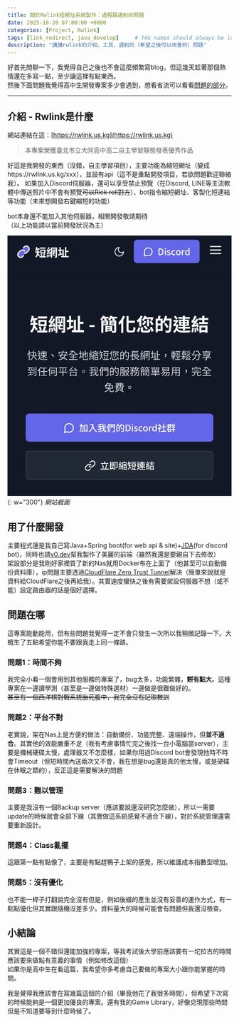 ```yaml
---
title: 關於Rwlink短網址系統製作：過程跟遇到的問題
date: 2025-10-20 07:00:00 +0800
categories: [Project, Rwlink]
tags: [link_redirect, java_develop]     # TAG names should always be lowercase
description: "講講rwlink的介紹、工具、遇到的（希望之後可以改善的）問題"
---
```


好首先閒聊一下，我覺得自己之後也不會這麼頻繁寫blog，但這幾天趁著那個熱情還在多寫一點，至少讓這裡有點東西。  
然後下面問題我覺得高中生開發專案多少會遇到，想看省流可以看看[問題的部分](/posts/rwlink/#問題在哪)。

---

## 介紹 - Rwlink是什麼

網站連結在這：[https://rwlink.us.kg](https://rwlink.us.kg)  

> 本專案榮獲臺北市立大同高中高二自主學習靜態發表優秀作品

好這是我開發的東西（沒錯，自主學習項目），主要功能為縮短網址（變成https://rwlink.us.kg/xxx），並設有api（這不是重點開發項目，若欲問題歡迎聯絡我）。
如果加入Discord伺服器，還可以享受禁止預覽（在Discord, LINE等主流軟體中傳送照片中不會有預覽~~可以Rick roll對方~~）、bot指令縮短網址、客製化短連結等功能（未來想開發右鍵縮短的功能）  

bot本身還不能加入其他伺服器，相關開發敬請期待  
（以上功能請以當前開發狀況為主）  

![](/assets/img/posts/2025/10/20/rwlink/Screen%20Shot.jpeg){: w="300"}
_網站截圖_

## 用了什麼開發
主要程式還是我自己寫Java+Spring boot(for web api & site)+[JDA](https://github.com/discord-jda/JDA)(for discord bot)，同時也請[v0.dev](https://v0.dev)幫我製作了美麗的前端（雖然我還是要親自下去修改）  
架設部分是我剛好家裡買了新的Nas就用Docker布在上面了（他甚至可以自動備份資料庫），ip問題主要透過[CloudFlare Zero Trust Tunnel](https://developers.cloudflare.com/cloudflare-one/connections/connect-networks/)解決（簡單來說就是資料給CloudFlare之後再給我）。其實速度蠻快之後有需要架設伺服器不想（或不能）設定路由器的話是個好選擇。

## 問題在哪
這專案能動能用，但有些問題我覺得一定不會只發生一次所以我稍微記錄一下。大概生了五點希望你能不要跟我走上同一條路。

### 問題1：時間不夠
我完全小看一個會用到其他服務的專案了，bug太多，功能繁雜，**餅有點大**。這種專案在一邊讀學測（甚至是一邊做特殊選材）一邊做是很難做好的。  
~~甚至有一個西洋棋對戰系統胎死腹中，我完全沒有記取教訓~~

### 問題2：平台不對
老實說，架在Nas上是方便的做法：自動備份、功能完整、遠端操作，但**並不適合**。其實他的效能嚴重不足（我有考慮事情忙完之後找一台小電腦當server），主要是機械硬碟太慢，處理器又不怎麼樣，如果你用過Discord bot會發現他時不時會Timeout（但短時間內送兩次又不會，我在想是bug還是真的他太慢，或是硬碟在休眠之類的），反正這是需要解決的問題

### 問題3：難以管理
主要是我沒有一個Backup server（應該要說還沒研究怎麼做），所以一需要update的時候就會全部下線（其實做這系統感覺不適合下線），對於系統管理還需要重新設計。

### 問題4：Class亂擺
這跟第一點有點像了，主要是有點趕鴨子上架的感覺，所以維護成本指數型增加。

### 問題5：沒有優化
也不能一桿子打翻說完全沒有但是，例如後綴的產生並沒有妥善的運作方式，有一點點優化但其實跟隨機沒差多少。資料量大的時候可能會有問題但我還沒檢查。

## 小結論
其實這是一個不錯但還能加強的專案，等我考試後大學前應該要有一坨拉古的時間應該要來做點有意義的事情（例如修改這個）  
如果你是高中生在看這篇，我希望你多考慮自己要做的專案大小跟你能掌握的時間。

我是覺得我應該會在寫幾篇這個的介紹（畢竟他花了我很多時間），但希望下次寫的時候能夠是一個更加優良的專案。還有我的Game Library，好像兌現那些時間但是不知道要等到什麼時候了。 
